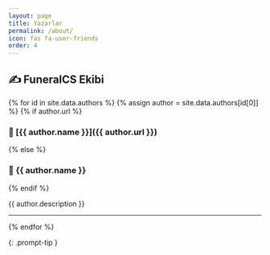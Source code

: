 ```yaml
---
layout: page
title: Yazarlar
permalink: /about/
icon: fas fa-user-friends
order: 4
---
```


## ✍️ FuneralCS Ekibi

{% for id in site.data.authors %}
  {% assign author = site.data.authors[id[0]] %}
  {% if author.url %}
### 👤 [{{ author.name }}]({{ author.url }})
  {% else %}
### 👤 {{ author.name }}
  {% endif %}

{{ author.description }}

---
{% endfor %}

{: .prompt-tip }
